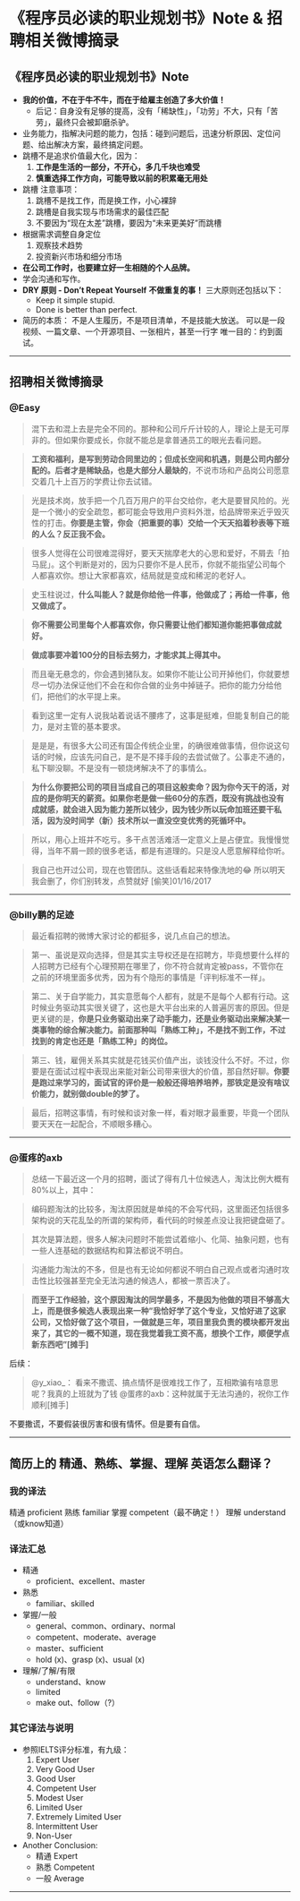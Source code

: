 # 《程序员必读的职业规划书》Note & 招聘相关微博摘录

## 《程序员必读的职业规划书》Note

- __我的价值，不在于牛不牛，而在于给雇主创造了多大价值！__
    - 后记：自身没有足够的提高，没有「稀缺性」，「功劳」不大，只有「苦劳」，最终只会被卸磨杀驴。
- 业务能力，指解决问题的能力，包括：碰到问题后，迅速分析原因、定位问题、给出解决方案，最终搞定问题。
- 跳槽不是追求价值最大化，因为：
    1. __工作是生活的一部分，不开心，多几千块也难受__
    2. __慎重选择工作方向，可能导致以前的积累毫无用处__
- 跳槽 注意事项：
    1. 跳槽不是找工作，而是换工作，小心裸辞
    2. 跳槽是自我实现与市场需求的最佳匹配
    3. 不要因为“现在太差”跳槽，要因为“未来更美好”而跳槽
- 根据需求调整自身定位
    1. 观察技术趋势
    2. 投资新兴市场和细分市场
- __在公司工作时，也要建立好一生相随的个人品牌。__
- 学会沟通和写作。
- __DRY 原则 - Don’t Repeat Yourself__
    __不做重复的事！__
    三大原则还包括以下：
    - Keep it simple stupid.
    - Done is better than perfect.
- 简历的本质：
    不是人生履历，不是项目清单，不是技能大放送。
    可以是一段视频、一篇文章、一个开源项目、一张相片，甚至一行字
    唯一目的：约到面试。

---

## 招聘相关微博摘录

### @Easy

> 混下去和混上去是完全不同的。那种和公司斤斤计较的人，理论上是无可厚非的。但如果你要成长，你就不能总是拿普通员工的眼光去看问题。

> __工资和福利，是写到劳动合同里边的；但成长空间和机遇，则是公司内部分配的。后者才是稀缺品，也是大部分人最缺的__，不说市场和产品岗公司愿意交着几十上百万的学费让你去试错。

> 光是技术岗，放手把一个几百万用户的平台交给你，老大是要冒风险的。光是一个微小的安全疏忽，都可能会导致用户资料外泄，给品牌带来近乎毁灭性的打击。__你要是主管，你会（把重要的事）交给一个天天掐着秒表等下班的人么？反正我不会。__

> 很多人觉得在公司很难混得好，要天天揣摩老大的心思和爱好，不屑去「拍马屁」。这个判断是对的，因为只要你不是人民币，你就不能指望公司每个人都喜欢你。想让大家都喜欢，结局就是变成和稀泥的老好人。

> 史玉柱说过，__什么叫能人？就是你给他一件事，他做成了；再给一件事，他又做成了。__

> __你不需要公司里每个人都喜欢你，你只需要让他们都知道你能把事做成就好。__

> __做成事要冲着100分的目标去努力，才能求其上得其中。__

> 而且毫无悬念的，你会遇到猪队友。如果你不能让公司开掉他们，你就要想尽一切办法保证他们不会在和你合做的业务中掉链子。把你的能力分给他们，把他们的水平提上来。

> 看到这里一定有人说我站着说话不腰疼了，这事是挺难，但能复制自己的能力，是对主管的基本要求。

> 是是是，有很多大公司还有国企传统企业里，的确很难做事情，但你说这句话的时候，应该先问自己，是不是不择手段的去尝试做了。公事走不通的，私下聊没聊。不是没有一顿烧烤解决不了的事情么。

> __为什么你要把公司的项目当成自己的项目这般卖命？因为你今天干的活，对应的是你明天的薪资。如果你老是做一些60分的东西，既没有挑战也没有成就感，就会进入因为能力差所以钱少，因为钱少所以玩命加班还要干私活，因为没时间学（新）技术所以一直没空变优秀的死循环中。__

> 所以，用心上班并不吃亏。多干点苦活难活一定意义上是占便宜。我慢慢觉得，当年不屑一顾的很多老话，都是有道理的。只是没人愿意解释给你听。

> 我自己也开过公司，现在也管团队。这些话看起来特像洗地的😂 所以明天我会删了，你们别转发，点赞就好 [偷笑]01/16/2017

---

### @billy鹏的足迹

> 最近看招聘的微博大家讨论的都挺多，说几点自己的想法。

> 第一、虽说是双向选择，但是其实主导权还是在招聘方，毕竟想要什么样的人招聘方已经有个心理预期在哪里了，你不符合就肯定被pass，不管你在之前的环境里面多优秀，因为有个隐形的事情是「评判标准不一样」。

> 第二、关于自学能力，其实意愿每个人都有，就是不是每个人都有行动。这时候业务驱动其实很关键了，这也是大平台出来的人普遍厉害的原因。但是更关键的是，__你是只业务驱动出来了动手能力，还是业务驱动出来解决某一类事物的综合解决能力。前面那种叫「熟练工种」，不是找不到工作，不过找到的肯定也还是「熟练工种」的岗位。__

> 第三、钱，雇佣关系其实就是花钱买价值产出，谈钱没什么不好。不过，你要是在面试过程中表现出来能对新公司带来很大的价值，那自然好聊。__你要是跑过来学习的，面试官的评价是一般般还得培养培养，那铁定是没有啥议价能力，就别做double的梦了。__

> 最后，招聘这事情，有时候和谈对象一样，看对眼才最重要，毕竟一个团队要天天在一起配合，不顺眼多糟心。

---

### @蛋疼的axb  

> 总结一下最近这一个月的招聘，面试了得有几十位候选人，淘汰比例大概有80%以上，其中：

> 编码题淘汰的比较多，淘汰原因就是单纯的不会写代码，这里面还包括很多架构说的天花乱坠的所谓的架构师，看代码的时候差点没让我把键盘砸了。

> 其次是算法题，很多人解决问题时不能尝试着缩小、化简、抽象问题，也有一些人连基础的数据结构和算法都说不明白。

> 沟通能力淘汰的不多，但是也有无论如何都说不明白自己观点或者沟通时攻击性比较强甚至完全无法沟通的候选人，都被一票否决了。

> __而至于工作经验，这个原因淘汰的同学最多，不是因为他做的项目不够高大上，而是很多候选人表现出来一种”我恰好学了这个专业，又恰好进了这家公司，又恰好做了这个项目，一做就是三年，项目里我负责的模块都开发出来了，其它的一概不知道，现在我觉着我工资不高，想换个工作，顺便学点新东西吧”[摊手]__

后续：

> @y\_xiao\_： 看来不撒谎、搞点情怀是很难找工作了，互相欺骗有啥意思呢？我真的上班就为了钱
> @蛋疼的axb：这种就属于无法沟通的，祝你工作顺利[摊手]

不要撒谎，不要假装很厉害和很有情怀。但是要有自信。

---

## 简历上的 精通、熟练、掌握、理解 英语怎么翻译？

### 我的译法

精通 proficient
熟练 familiar
掌握 competent（最不确定！）
理解 understand（或know知道）

### 译法汇总

- 精通
    - proficient、excellent、master
- 熟悉
    - familiar、skilled
- 掌握/一般
    - general、common、ordinary、normal
    - competent、moderate、average
    - master、sufficient
    - hold (x)、grasp (x)、usual (x)
- 理解/了解/有限
    - understand、know
    - limited
    - make out、follow（?）

### 其它译法与说明

- 参照IELTS评分标准，有九级：
    1. Expert User
    2. Very Good User
    3. Good User
    4. Competent User
    5. Modest User
    6. Limited User
    7. Extremely Limited User
    8. Intermittent User
    9. Non-User
- Another Conclusion:
    - 精通 Expert
    - 熟悉 Competent
    - 一般 Average

---
